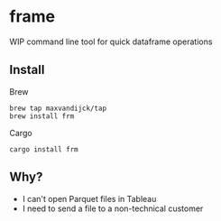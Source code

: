 # frame

WIP command line tool for quick dataframe operations

## Install

Brew
```shell
brew tap maxvandijck/tap
brew install frm
```

Cargo
```shell
cargo install frm
```

## Why?
- I can't open Parquet files in Tableau
- I need to send a file to a non-technical customer
